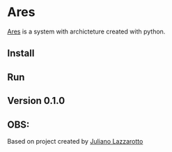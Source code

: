 # Ares
[Ares](https://en.wikipedia.org/wiki/Ares) is a system with archicteture created with python.

## Install

## Run

## Version 0.1.0

## OBS:
Based on project created by [Juliano Lazzarotto](https://medium.com/@stackchain/drivers-license-ocr-cnh-with-python-opencv-and-tesseract-21b0388ae101)